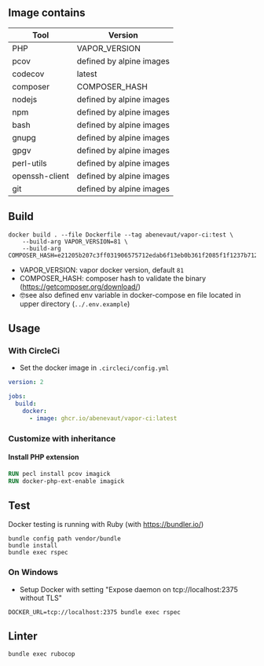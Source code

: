 ## Image contains

| Tool           | Version                  |
|----------------|--------------------------|
| PHP            | VAPOR_VERSION            |
| pcov           | defined by alpine images |
| codecov        | latest                   |
| composer       | COMPOSER_HASH            |
| nodejs         | defined by alpine images |
| npm            | defined by alpine images |
| bash           | defined by alpine images |
| gnupg          | defined by alpine images |
| gpgv           | defined by alpine images |
| perl-utils           | defined by alpine images |
| openssh-client | defined by alpine images |
| git            | defined by alpine images |

## Build

```shell
docker build . --file Dockerfile --tag abenevaut/vapor-ci:test \
    --build-arg VAPOR_VERSION=81 \
    --build-arg COMPOSER_HASH=e21205b207c3ff031906575712edab6f13eb0b361f2085f1f1237b7126d785e826a450292b6cfd1d64d92e6563bbde02
```

- VAPOR_VERSION: vapor docker version, default `81`
- COMPOSER_HASH: composer hash to validate the binary (https://getcomposer.org/download/)
- 🤓see also defined env variable in docker-compose en file located in upper directory (`../.env.example`)

## Usage

### With CircleCi

- Set the docker image in `.circleci/config.yml`

```yaml
version: 2

jobs:
  build:
    docker:
      - image: ghcr.io/abenevaut/vapor-ci:latest
```

### Customize with inheritance

#### Install PHP extension

```dockerfile
RUN pecl install pcov imagick
RUN docker-php-ext-enable imagick
```

## Test

Docker testing is running with Ruby (with https://bundler.io/)

```shell
bundle config path vendor/bundle
bundle install
bundle exec rspec
```

### On Windows

- Setup Docker with setting "Expose daemon on tcp://localhost:2375 without TLS"

```shell
DOCKER_URL=tcp://localhost:2375 bundle exec rspec
```

## Linter

```shell
bundle exec rubocop
```
